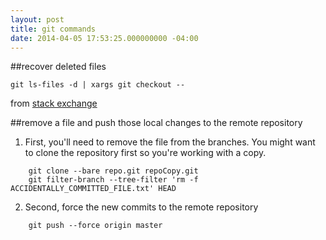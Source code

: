 ```yaml
---
layout: post
title: git commands
date: 2014-04-05 17:53:25.000000000 -04:00
---
```

##recover deleted files

    git ls-files -d | xargs git checkout --

from [stack exchange](https://stackoverflow.com/questions/953481/restore-a-deleted-file-in-a-git-repo)

##remove a file and push those local changes to the remote repository

1.  First, you'll need to remove the file from the branches. You might want to
clone the repository first so you're working with a copy.

```
    git clone --bare repo.git repoCopy.git
    git filter-branch --tree-filter 'rm -f ACCIDENTALLY_COMMITTED_FILE.txt' HEAD
```

2. Second, force the new commits to the remote repository

```
    git push --force origin master
```
